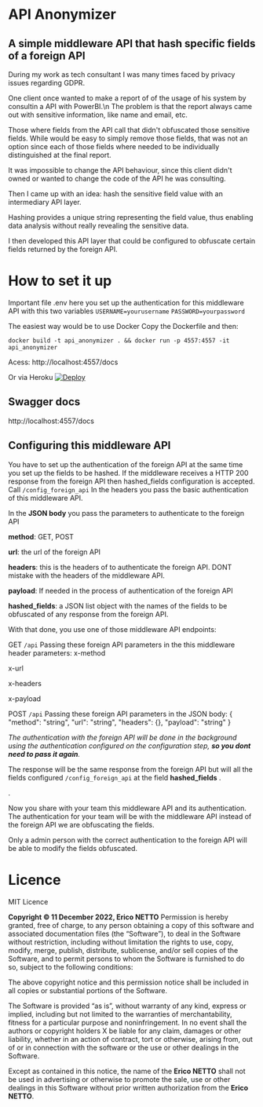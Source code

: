 # API Anonymizer

## A simple middleware API that hash specific fields of a foreign API

During my work as tech consultant I was many times faced by privacy issues regarding GDPR.

One client once wanted to make a report of of the usage of his system  by consultin a API with PowerBI.\n
The problem is that the report always came out with sensitive information, like name and email, etc.

Those where fields from the API call that didn't obfuscated those sensitive fields.
While would be easy to simply remove those fields, that was not an option since each of those fields where needed to be individually distinguished at the final report.

It was impossible to change the API behaviour, since this client didn't owned or wanted to change the code of the API he was consulting.

Then I came up with an idea: hash the sensitive field value with an intermediary API layer.

Hashing provides a unique string representing the field value, thus enabling data analysis without really revealing the sensitive data.

I then developed this API layer that could be configured to obfuscate certain fields returned by the foreign API.

# How to set it up

Important file
.env
here you set up the authentication for this middleware API with this two variables
`USERNAME=yourusername` 
`PASSWORD=yourpassword` 


The easiest way would be to use Docker
Copy the Dockerfile and then:

    docker build -t api_anonymizer . && docker run -p 4557:4557 -it api_anonymizer

Acess: http://localhost:4557/docs

Or via Heroku
[![Deploy](https://www.herokucdn.com/deploy/button.svg)](https://heroku.com/deploy?template=https://github.com/ericonetto/api_anonymizer)

## Swagger docs
http://localhost:4557/docs


## Configuring this middleware API 

You have to set up the authentication of the foreign API at the same time you set up the fields to be hashed.
If the middleware receives a HTTP 200 response from the foreign API then  hashed_fields configuration is accepted.
Call  `/config_foreign_api` 
In the headers you pass the basic authentication of this middleware API.

In the **JSON body** you pass the parameters to authenticate to the foreign API

**method**:  GET, POST

**url**: the url of the foreign API

**headers**: this is the headers of to authenticate the foreign API. DONT mistake with the headers of the middleware API.

**payload**: If needed in the process of authentication of the foreign API

**hashed_fields**: a JSON list object with the names of the fields to be obfuscated of any response from the foreign API.

With that done, you use one of those middleware API endpoints:

GET `/api` 
Passing these foreign API parameters in the this middleware header parameters:
x-method 

x-url

x-headers

x-payload

POST `/api`
Passing these foreign API parameters in the JSON body:
{
  "method": "string",
  "url": "string",
  "headers": {},
  "payload": "string"
}

*The authentication with the foreign API will be done in the background using the authentication configured on the configuration step, **so you dont need to pass it again**.*

The response will be the same response from the foreign API but will all the fields configured `/config_foreign_api` at the field  **hashed_fields** .


.

 Now you share with your team this middleware API and its authentication.
 The authentication for your team will  be with the middleware API instead of the foreign API we are obfuscating the fields.

Only a admin person with the correct authentication to the foreign API will be able to modify the fields obfuscated.

# Licence
MIT Licence

**Copyright © 11 December 2022, Erico NETTO**
Permission is hereby granted, free of charge, to any person obtaining a copy of this software and associated documentation files (the “Software”), to deal in the Software without restriction, including without limitation the rights to use, copy, modify, merge, publish, distribute, sublicense, and/or sell copies of the Software, and to permit persons to whom the Software is furnished to do so, subject to the following conditions:

The above copyright notice and this permission notice shall be included in all copies or substantial portions of the Software.

The Software is provided “as is”, without warranty of any kind, express or implied, including but not limited to the warranties of merchantability, fitness for a particular purpose and noninfringement. In no event shall the authors or copyright holders X be liable for any claim, damages or other liability, whether in an action of contract, tort or otherwise, arising from, out of or in connection with the software or the use or other dealings in the Software.

Except as contained in this notice, the name of the **Erico NETTO** shall not be used in advertising or otherwise to promote the sale, use or other dealings in this Software without prior written authorization from the **Erico NETTO**. 
